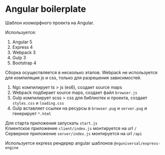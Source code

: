 # Angular boilerplate

Шаблон изоморфного проекта на Angular. 

Используется:
1. Angular 5
2. Express 4
3. Webpack 3
4. Gulp 3
5. Bootstrap 4

Сборка осуществляется в несколько этапов. Webpack не используется для компиляция js и css, 
только для разрешения зависимостей.

1. Ngc компилирует ts > js (es6), создает source maps
2. Webpack подбирает source maps, создает файл `browser.js`
3. Gulp компилирует scss > css для библиотек и проекта, создает `styles.css` и `loading.css`
4. Gulp вставляет ссылки на ресурсы в `browser.pug` и `server.pug` и генерирует `*.html` 

Для старта приложения запускать `start.js`  
Клиентское приложение `client/index.js` монтируется на url `/`  
Серверное приложение `server/index.js` монтируется на url `/api`

Используется express рендерер angular шаблонов `@nguniversal/express-engine`

 